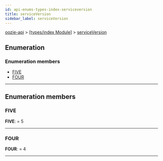 ```yaml
---
id: api-enums-types-index-serviceversion
title: serviceVersion
sidebar_label: serviceVersion
---
```


[oozie-api](api-readme.md) > [[types/index Module]](api-modules-types-index-module.md) > [serviceVersion](api-enums-types-index-serviceversion.md)

## Enumeration

### Enumeration members

* [FIVE](api-enums-types-index-serviceversion.md#five)
* [FOUR](api-enums-types-index-serviceversion.md#four)

---

## Enumeration members

<a id="five"></a>

###  FIVE

**FIVE**:  = 5

___
<a id="four"></a>

###  FOUR

**FOUR**:  = 4

___

